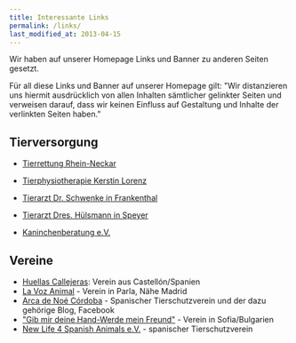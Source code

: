 ```yaml
---
title: Interessante Links
permalink: /links/
last_modified_at: 2013-04-15
---
```


Wir haben auf unserer Homepage Links und Banner zu anderen Seiten gesetzt.

Für all diese Links und Banner auf unserer Homepage gilt: "Wir distanzieren uns hiermit ausdrücklich von allen Inhalten sämtlicher gelinkter Seiten und verweisen darauf, dass wir keinen Einfluss auf Gestaltung und Inhalte der verlinkten Seiten haben."

 
## Tierversorgung
- [Tierrettung Rhein-Neckar](http://www.tierrettung-rhein-neckar.de/)

- [Tierphysiotherapie Kerstin Lorenz](http://www.tier-in-bewegung.de/)

- [Tierarzt Dr. Schwenke in Frankenthal](http://tierarztpraxis-schwenke.de/)
- [Tierarzt Dres. Hülsmann in Speyer](http://www.huelsmann-tierarztpraxis.de/home.html)

- [Kaninchenberatung e.V.](http://www.kaninchenberatung.de/)


## Vereine
- [Huellas Callejeras](https://www.huellascallejeras.com/): Verein aus Castellón/Spanien
- [La Voz Animal]() - Verein in Parla, Nähe Madrid
- [Arca de Noé Córdoba](http://www.arcanoecordoba.es/) - Spanischer Tierschutzverein und der dazu gehörige Blog, Facebook
- ["Gib mir deine Hand-Werde mein Freund"](http://sonyashunde.eu/) - Verein in Sofia/Bulgarien
- [New Life 4 Spanish Animals e.V.](http://www.newlife4spanishanimals.de) - spanischer Tierschutzverein


